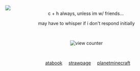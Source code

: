 
<img align="left"  src="https://live.staticflickr.com/65535/54825544368_fd4a277717_n.jpg">
‎<div align="center"> ‎c + h always, unless im w/ friends... 

  
  ‎ ‎ may have to whisper if i don't respond initially
  ‎ 
  
  ‎ 
  
  ‎ ![view counter](https://komarev.com/ghpvc/?username=ha11owseve&label=📖-readers&color=9c323c&style=plastic") 




<div align="center">
‎

‎ ‎ ‎ [atabook](https://ha11owseve.atabook.org)
‎ ‎ ‎ ‎ [strawpage](https://ha11owseve.straw.page)
‎ ‎ ‎ ‎ [planetminecraft](https://www.planetminecraft.com/member/ha11owseve)
